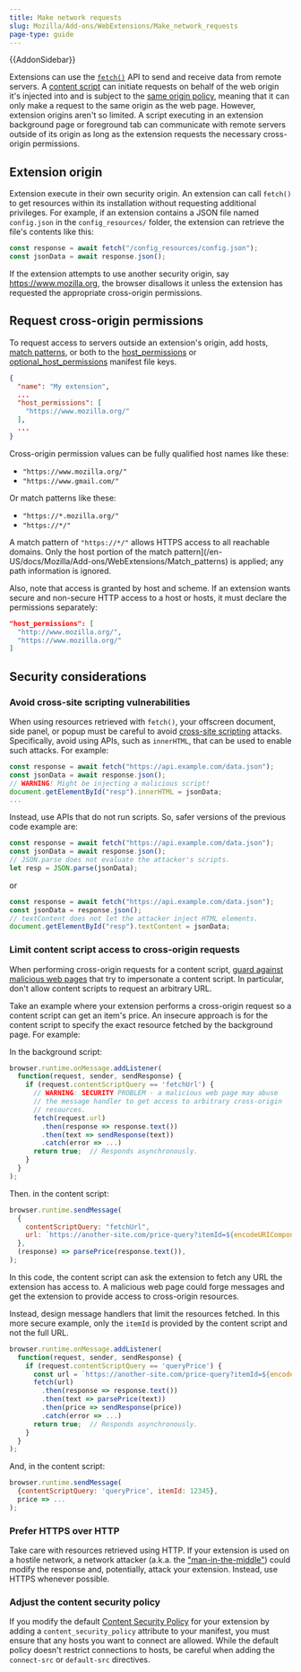 ```yaml
---
title: Make network requests
slug: Mozilla/Add-ons/WebExtensions/Make_network_requests
page-type: guide
---
```


{{AddonSidebar}}

Extensions can use the [`fetch()`](/en-US/docs/Web/API/Fetch_API) API to send and receive data from remote servers. A [content script](/en-US/docs/Mozilla/Add-ons/WebExtensions/Content_scripts) can initiate requests on behalf of the web origin it's injected into and is subject to the [same origin policy](/en-US/docs/Web/Security/Same-origin_policy), meaning that it can only make a request to the same origin as the web page. However, extension origins aren't so limited. A script executing in an extension background page or foreground tab can communicate with remote servers outside of its origin as long as the extension requests the necessary cross-origin permissions.

## Extension origin

Extension execute in their own security origin. An extension can call `fetch()` to get resources within its installation without requesting additional privileges. For example, if an extension contains a JSON file named `config.json` in the `config_resources/` folder, the extension can retrieve the file's contents like this:

```js
const response = await fetch("/config_resources/config.json");
const jsonData = await response.json();
```

If the extension attempts to use another security origin, say https://www.mozilla.org, the browser disallows it unless the extension has requested the appropriate cross-origin permissions.

## Request cross-origin permissions

To request access to servers outside an extension's origin, add hosts, [match patterns](/en-US/docs/Mozilla/Add-ons/WebExtensions/Match_patterns), or both to the [host_permissions](/en-US/docs/Mozilla/Add-ons/WebExtensions/manifest.json/host_permissions) or [optional_host_permissions](/en-US/docs/Mozilla/Add-ons/WebExtensions/manifest.json/optional_host_permissions) manifest file keys.

```json
{
  "name": "My extension",
  ...
  "host_permissions": [
    "https://www.mozilla.org/"
  ],
  ...
}

```

Cross-origin permission values can be fully qualified host names like these:

- `"https://www.mozilla.org/"`
- `"https://www.gmail.com/"`

Or match patterns like these:

- `"https://*.mozilla.org/"`
- `"https://*/"`

A match pattern of `"https://*/"` allows HTTPS access to all reachable domains. Only the host portion of the
match pattern](/en-US/docs/Mozilla/Add-ons/WebExtensions/Match_patterns) is applied; any path information is ignored.

Also, note that access is granted by host and scheme. If an extension wants secure and non-secure HTTP access to a host or hosts, it must declare the permissions separately:

```json
"host_permissions": [
  "http://www.mozilla.org/",
  "https://www.mozilla.org/"
]
```

## Security considerations

### Avoid cross-site scripting vulnerabilities

When using resources retrieved with `fetch()`, your offscreen document, side panel, or popup must be careful to avoid [cross-site scripting](/en-US/docs/Web/Security/Attacks/XSS) attacks. Specifically, avoid using APIs, such as `innerHTML`, that can be used to enable such attacks. For example:

```js
const response = await fetch("https://api.example.com/data.json");
const jsonData = await response.json();
// WARNING! Might be injecting a malicious script!
document.getElementById("resp").innerHTML = jsonData;
...
```

Instead, use APIs that do not run scripts. So, safer versions of the previous code example are:

```js
const response = await fetch("https://api.example.com/data.json");
const jsonData = await response.json();
// JSON.parse does not evaluate the attacker's scripts.
let resp = JSON.parse(jsonData);
```

or

```js
const response = await fetch("https://api.example.com/data.json");
const jsonData = response.json();
// textContent does not let the attacker inject HTML elements.
document.getElementById("resp").textContent = jsonData;
```

### Limit content script access to cross-origin requests

When performing cross-origin requests for a content script, [guard against malicious web pages](https://developer.chrome.com/docs/extensions/develop/security-privacy/stay-secure#content_scripts) that try to impersonate a content script. In particular, don't allow content scripts to request an arbitrary URL.

Take an example where your extension performs a cross-origin request so a content script can get an item's price. An insecure approach is for the content script to specify the exact resource fetched by the background page. For example:

In the background script:

```js
browser.runtime.onMessage.addListener(
  function(request, sender, sendResponse) {
    if (request.contentScriptQuery == 'fetchUrl') {
      // WARNING: SECURITY PROBLEM - a malicious web page may abuse
      // the message handler to get access to arbitrary cross-origin
      // resources.
      fetch(request.url)
        .then(response => response.text())
        .then(text => sendResponse(text))
        .catch(error => ...)
      return true;  // Responds asynchronously.
    }
  }
);
```

Then. in the content script:

```js
browser.runtime.sendMessage(
  {
    contentScriptQuery: "fetchUrl",
    url: `https://another-site.com/price-query?itemId=${encodeURIComponent(request.itemId)}`,
  },
  (response) => parsePrice(response.text()),
);
```

In this code, the content script can ask the extension to fetch any URL the extension has access to. A malicious web page could forge messages and get the extension to provide access to cross-origin resources.

Instead, design message handlers that limit the resources fetched. In this more secure example, only the `itemId` is provided by the content script and not the full URL.

```js
browser.runtime.onMessage.addListener(
  function(request, sender, sendResponse) {
    if (request.contentScriptQuery == 'queryPrice') {
      const url = `https://another-site.com/price-query?itemId=${encodeURIComponent(request.itemId)}`
      fetch(url)
        .then(response => response.text())
        .then(text => parsePrice(text))
        .then(price => sendResponse(price))
        .catch(error => ...)
      return true;  // Responds asynchronously.
    }
  }
);
```

And, in the content script:

```js
browser.runtime.sendMessage(
  {contentScriptQuery: 'queryPrice', itemId: 12345},
  price => ...
);
```

### Prefer HTTPS over HTTP

Take care with resources retrieved using HTTP. If your extension is used on a hostile network, a network attacker (a.k.a. the ["man-in-the-middle"](/en-US/docs/Glossary/MitM)) could modify the response and, potentially, attack your extension. Instead, use HTTPS whenever possible.

### Adjust the content security policy

If you modify the default [Content Security Policy](/en-US/docs/Mozilla/Add-ons/WebExtensions/Content_Security_Policy) for your extension by adding a `content_security_policy` attribute to your manifest, you must ensure that any hosts you want to connect are allowed. While the default policy doesn't restrict connections to hosts, be careful when adding the `connect-src` or `default-src` directives.
